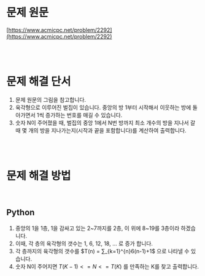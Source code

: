 # 문제 원문

[https://www.acmicpc.net/problem/2292](https://www.acmicpc.net/problem/2292)

<br><br>

# 문제 해결 단서

1. 문제 원문의 그림을 참고합니다.
2. 육각형으로 이루어진 벌집이 있습니다. 중앙의 방 1부터 시작해서 이웃하는 방에 돌아가면서 1씩 증가하는 번호를 매길 수 있습니다.
3. 숫자 N이 주어졌을 때, 벌집의 중앙 1에서 N번 방까지 최소 개수의 방을 지나서 갈 때 몇 개의 방을 지나가는지(시작과 끝을 포함합니다)를 계산하여 출력합니다.

<br><br>

# 문제 해결 방법

<br>

## Python

1. 중앙의 1을 1층, 1을 감싸고 있는 2~7까지를 2층, 이 위에 8~19를 3층이라 하겠습니다.
2. 이때, 각 층의 육각형의 갯수는 1, 6, 12, 18, ... 로 증가 합니다.
3. 각 층까지의 육각형의 갯수를 $T(n) = ∑_{k=1}^{n}6(n-1)+1$ 으로 나타낼 수 있습니다.
4. 숫자 N이 주어지면 $T(K-1) <= N <= T(K)$ 를 만족하는 K를 찾고 출력합니다.
